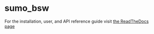 # sumo_bsw

For the installation, user, and API reference guide visit [the ReadTheDocs page](http://sumo-bsw.readthedocs.io)
